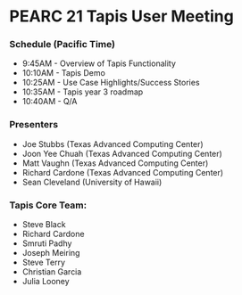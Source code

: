 # PEARC 21 Tapis User Meeting

### Schedule (Pacific Time)
* 9:45AM  - Overview of Tapis Functionality
* 10:10AM - Tapis Demo
* 10:25AM - Use Case Highlights/Success Stories
* 10:35AM - Tapis year 3 roadmap
* 10:40AM - Q/A



### Presenters
* Joe Stubbs (Texas Advanced Computing Center)
* Joon Yee Chuah (Texas Advanced Computing Center)
* Matt Vaughn  (Texas Advanced Computing Center)
* Richard Cardone (Texas Advanced Computing Center)
* Sean Cleveland (University of Hawaii)


### Tapis Core Team:
* Steve Black
* Richard Cardone
* Smruti Padhy
* Joseph Meiring
* Steve Terry
* Christian Garcia
* Julia Looney

